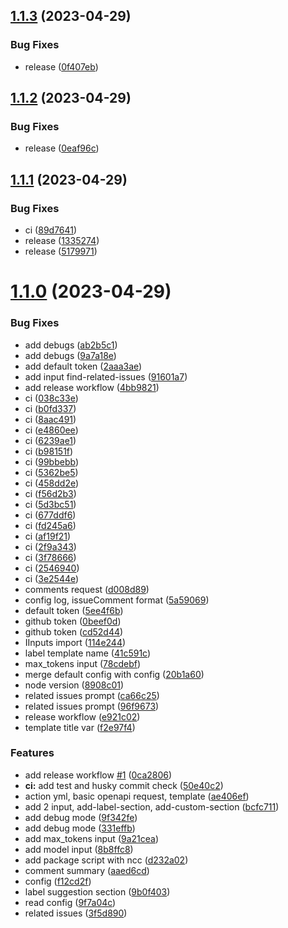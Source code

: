 ## [1.1.3](https://github.com/MaurerKrisztian/issue-improver-action/compare/v1.1.2...v1.1.3) (2023-04-29)


### Bug Fixes

* release ([0f407eb](https://github.com/MaurerKrisztian/issue-improver-action/commit/0f407eb8b9c0576783202f1e7200ff33be32607a))



## [1.1.2](https://github.com/MaurerKrisztian/issue-improver-action/compare/v1.1.1...v1.1.2) (2023-04-29)


### Bug Fixes

* release ([0eaf96c](https://github.com/MaurerKrisztian/issue-improver-action/commit/0eaf96cb20b591944dbd04f2a5b0096cf8aa37f9))



## [1.1.1](https://github.com/MaurerKrisztian/issue-improver-action/compare/v1.1.0...v1.1.1) (2023-04-29)


### Bug Fixes

* ci ([89d7641](https://github.com/MaurerKrisztian/issue-improver-action/commit/89d76418d1f5413d485079f73013337e8ff0ecf5))
* release ([1335274](https://github.com/MaurerKrisztian/issue-improver-action/commit/1335274c2555c048d4d0ee809e5d46f37d64774a))
* release ([5179971](https://github.com/MaurerKrisztian/issue-improver-action/commit/51799718fb367dd7d84550273bbb3921d429980c))



# [1.1.0](https://github.com/MaurerKrisztian/issue-improver-action/compare/ae406eff141ba9033bc1f62675333f0fc43ac8f0...v1.1.0) (2023-04-29)


### Bug Fixes

* add debugs ([ab2b5c1](https://github.com/MaurerKrisztian/issue-improver-action/commit/ab2b5c14cfe645995f2aa078edc565d7e10c9b91))
* add debugs ([9a7a18e](https://github.com/MaurerKrisztian/issue-improver-action/commit/9a7a18ef32e85d0f2673dd057b3971f9184738b1))
* add default token ([2aaa3ae](https://github.com/MaurerKrisztian/issue-improver-action/commit/2aaa3ae33fbd1e86039ca5ce4c1a3dc5da453114))
* add input find-related-issues ([91601a7](https://github.com/MaurerKrisztian/issue-improver-action/commit/91601a7ede940234c17a0c064961207673b8228b))
* add release workflow ([4bb9821](https://github.com/MaurerKrisztian/issue-improver-action/commit/4bb98211ee64705591ef1afd64da294dd6fe34d2))
* ci ([038c33e](https://github.com/MaurerKrisztian/issue-improver-action/commit/038c33e2ee3b07cf219af8fa365933e3e998615b))
* ci ([b0fd337](https://github.com/MaurerKrisztian/issue-improver-action/commit/b0fd337e793a54e5a94cf2316ba5d34aa6ef12f4))
* ci ([8aac491](https://github.com/MaurerKrisztian/issue-improver-action/commit/8aac491666a348963465d8f3cdb4e3957c7bcbcd))
* ci ([e4860ee](https://github.com/MaurerKrisztian/issue-improver-action/commit/e4860ee693f1cfe71e434870faf931e7867452ac))
* ci ([6239ae1](https://github.com/MaurerKrisztian/issue-improver-action/commit/6239ae1cb71e3816eb46c5c0802c610e1f308517))
* ci ([b98151f](https://github.com/MaurerKrisztian/issue-improver-action/commit/b98151f4175dda7eb6afec8082f17efa460a05d8))
* ci ([99bbebb](https://github.com/MaurerKrisztian/issue-improver-action/commit/99bbebb0fe810b642ff6be7b8b723afe805338ae))
* ci ([5362be5](https://github.com/MaurerKrisztian/issue-improver-action/commit/5362be5fd79a63327a8d2abe763ada4147ba003a))
* ci ([458dd2e](https://github.com/MaurerKrisztian/issue-improver-action/commit/458dd2ea333e6756c9b9707f212e16286e842a7c))
* ci ([f56d2b3](https://github.com/MaurerKrisztian/issue-improver-action/commit/f56d2b3073d2537c05c3fbf765664bc87ba4f286))
* ci ([5d3bc51](https://github.com/MaurerKrisztian/issue-improver-action/commit/5d3bc51e3a636fc01512daa44b7c90a785a99356))
* ci ([677ddf6](https://github.com/MaurerKrisztian/issue-improver-action/commit/677ddf66eda836078ffd42a607600b5367de1ed6))
* ci ([fd245a6](https://github.com/MaurerKrisztian/issue-improver-action/commit/fd245a633494fd931d7aaaa69a7bdbb500cf7c94))
* ci ([af19f21](https://github.com/MaurerKrisztian/issue-improver-action/commit/af19f21babc7eb0dc56d82e661a5e6f74e9ff246))
* ci ([2f9a343](https://github.com/MaurerKrisztian/issue-improver-action/commit/2f9a3438f7d6013febddddabb940c36f2de1a361))
* ci ([3f78666](https://github.com/MaurerKrisztian/issue-improver-action/commit/3f7866647b72c8b8ea96ba230540f13cb5a0745a))
* ci ([2546940](https://github.com/MaurerKrisztian/issue-improver-action/commit/2546940d4a7e306e35f670c24ad2087b6059364d))
* ci ([3e2544e](https://github.com/MaurerKrisztian/issue-improver-action/commit/3e2544e7c3944e449dd731b2cfd43010e77510c6))
* comments request ([d008d89](https://github.com/MaurerKrisztian/issue-improver-action/commit/d008d89456a825246ba46d8534e4fc8815d84013))
* config log, issueComment format ([5a59069](https://github.com/MaurerKrisztian/issue-improver-action/commit/5a59069017596816f16f3ea861dbdaa334921c30))
* default token ([5ee4f6b](https://github.com/MaurerKrisztian/issue-improver-action/commit/5ee4f6bb9a21b0ae52ec6c036d1742c0d1191071))
* github token ([0beef0d](https://github.com/MaurerKrisztian/issue-improver-action/commit/0beef0d1d383fa532e751b1588c74d138d95e04a))
* github token ([cd52d44](https://github.com/MaurerKrisztian/issue-improver-action/commit/cd52d44e0aea31960d94d6b40713bbb2d25270ad))
* IInputs import ([114e244](https://github.com/MaurerKrisztian/issue-improver-action/commit/114e24404f9d8b7997163265e07cd1a7e000c0fd))
* label template name ([41c591c](https://github.com/MaurerKrisztian/issue-improver-action/commit/41c591cccd5abf067d35684cf6a5dbcb446ded08))
* max_tokens input ([78cdebf](https://github.com/MaurerKrisztian/issue-improver-action/commit/78cdebf300b7e14484e24bb2382cf028ceba01e6))
* merge default config with config ([20b1a60](https://github.com/MaurerKrisztian/issue-improver-action/commit/20b1a60631115d7debaece02f655aa0a8584813a))
* node version ([8908c01](https://github.com/MaurerKrisztian/issue-improver-action/commit/8908c0153e9fd0898b40618229916f044ef1b4c7))
* related issues prompt ([ca66c25](https://github.com/MaurerKrisztian/issue-improver-action/commit/ca66c25847c820370f98148d4625a4bf1342e7db))
* related issues prompt ([96f9673](https://github.com/MaurerKrisztian/issue-improver-action/commit/96f96735efeb5acae479522849eca76fc0ac940f))
* release workflow ([e921c02](https://github.com/MaurerKrisztian/issue-improver-action/commit/e921c02c2e443f5a2364e6e988f93e23c032bfac))
* template title var ([f2e97f4](https://github.com/MaurerKrisztian/issue-improver-action/commit/f2e97f45aa8bb01d97d66b8051a2c85b907fc29f))


### Features

* add release workflow [#1](https://github.com/MaurerKrisztian/issue-improver-action/issues/1) ([0ca2806](https://github.com/MaurerKrisztian/issue-improver-action/commit/0ca280677085430126de753c3e9b487f65daba68))
* **ci:** add test and husky commit check ([50e40c2](https://github.com/MaurerKrisztian/issue-improver-action/commit/50e40c2dd305e344e5e068ab01f8157fffb3e8dd))
* action yml, basic openapi request, template ([ae406ef](https://github.com/MaurerKrisztian/issue-improver-action/commit/ae406eff141ba9033bc1f62675333f0fc43ac8f0))
* add 2 input, add-label-section, add-custom-section ([bcfc711](https://github.com/MaurerKrisztian/issue-improver-action/commit/bcfc711258dfcd458fa0c0c42e8e5703cf67d8f5))
* add debug mode ([9f342fe](https://github.com/MaurerKrisztian/issue-improver-action/commit/9f342fe20f27b9176f28f3fe6f52267d377fda48))
* add debug mode ([331effb](https://github.com/MaurerKrisztian/issue-improver-action/commit/331effb218e3bfc6735bf58fae0aaea70d2835ce))
* add max_tokens input ([9a21cea](https://github.com/MaurerKrisztian/issue-improver-action/commit/9a21cea0ca2a14b8be73d044c57336c3cdb24237))
* add model input ([8b8ffc8](https://github.com/MaurerKrisztian/issue-improver-action/commit/8b8ffc85827833ee6c3684e3669454f25ec52efc))
* add package script with ncc ([d232a02](https://github.com/MaurerKrisztian/issue-improver-action/commit/d232a0268dd4017a0aba1e7ba510b091082034a2))
* comment summary ([aaed6cd](https://github.com/MaurerKrisztian/issue-improver-action/commit/aaed6cdfcee822c8b67e1175529ef41139ddc5bf))
* config ([f12cd2f](https://github.com/MaurerKrisztian/issue-improver-action/commit/f12cd2f2e686af0eb652fb4ad4480ec02049fa0a))
* label suggestion section ([9b0f403](https://github.com/MaurerKrisztian/issue-improver-action/commit/9b0f403b1959e4ef019e84645c423d82dde7156b))
* read config ([9f7a04c](https://github.com/MaurerKrisztian/issue-improver-action/commit/9f7a04cecfe88aff4e67430abb7bd71bb19f61f0))
* related issues ([3f5d890](https://github.com/MaurerKrisztian/issue-improver-action/commit/3f5d890472875011b97672c92406efaaaa42e05e))



